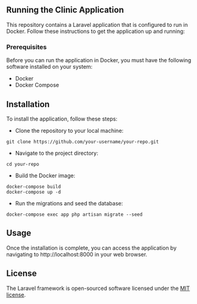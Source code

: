 
## Running the Clinic Application

This repository contains a Laravel application that is configured to run in Docker. Follow these instructions to get the application up and running:

### Prerequisites
Before you can run the application in Docker, you must have the following software installed on your system:

- Docker
- Docker Compose

## Installation
To install the application, follow these steps:

- Clone the repository to your local machine:
```shell
git clone https://github.com/your-username/your-repo.git
```
- Navigate to the project directory:
```shell
cd your-repo
```
- Build the Docker image:
```shell
docker-compose build
docker-compose up -d
```
- Run the migrations and seed the database:
```shell
docker-compose exec app php artisan migrate --seed
```
## Usage
Once the installation is complete, you can access the application by navigating to http://localhost:8000 in your web browser.

## License

The Laravel framework is open-sourced software licensed under the [MIT license](https://opensource.org/licenses/MIT).
